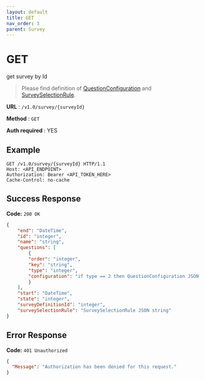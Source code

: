 ```yaml
---
layout: default
title: GET
nav_order: 3
parent: Survey
---
```


# GET 
get survey by Id

>Please find definition of [QuestionConfiguration](./survey-interfaces.md#questionconfiguration) and [SurveySelectionRule](./survey-interfaces.md#surveyselectionrule).

**URL** : `/v1.0/survey/{surveyId}`

**Method** : `GET`

**Auth required** : YES

## Example

``` http
GET /v1.0/survey/{surveyId} HTTP/1.1
Host: <API_ENDPOINT>
Authorization: Bearer <API_TOKEN_HERE>
Cache-Control: no-cache
```

## Success Response

**Code:** `200 OK`

``` json
{
	"end": "DateTime",
	"id": "integer",
	"name": "string",
	"questions": [
		{
		"order": "integer",
		"key": "string",
		"type": "integer",
		"configuration": "if type == 2 then QuestionConfiguration JSON string, else null"
		}
	],
	"start": "DateTime",
	"state": "integer",
	"surveyDefinitionId": "integer",
	"surveySelectionRule": "SurveySelectionRule JSON string"
}
```

## Error Response

**Code:** `401 Unauthorized`

```json
{
  "Message": "Authorization has been denied for this request."
}
```